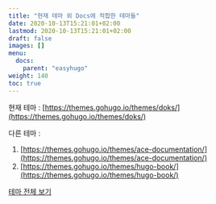 ```yaml
---
title: "현재 테마 외 Docs에 적합한 테마들"
date: 2020-10-13T15:21:01+02:00
lastmod: 2020-10-13T15:21:01+02:00
draft: false
images: []
menu:
  docs:
    parent: "easyhugo"
weight: 140
toc: true
---
```


현재 테마 : [https://themes.gohugo.io/themes/doks/](https://themes.gohugo.io/themes/doks/)

다른 테마 :
1. [https://themes.gohugo.io/themes/ace-documentation/](https://themes.gohugo.io/themes/ace-documentation/)
2. [https://themes.gohugo.io/themes/hugo-book/](https://themes.gohugo.io/themes/hugo-book/)

[테마 전체 보기](https://themes.gohugo.io/)

